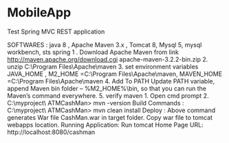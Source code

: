 MobileApp
=========

Test Spring MVC REST application

SOFTWARES : java 8 , Apache Maven 3.x , Tomcat 8, Mysql 5, mysql workbench, sts spring
1 .  Download Apache Maven from link http://maven.apache.org/download.cgi 
apache-maven-3.2.2-bin.zip
2. unzip C:\Program Files\Apache\maven
3. set environment variables JAVA_HOME , M2_HOME =C:\Program Files\Apache\maven, MAVEN_HOME =C:\Program Files\Apache\maven
4. Add To PATH
Update PATH variable, append Maven bin folder – %M2_HOME%\bin, so that you can run the Maven’s command everywhere.
5. verify maven 
	1. Open cmd prompt 
           2.  C:\myproject\ ATMCashMan> mvn -version
Build Commands : 
C:\myproject\ ATMCashMan> mvn clean install
Deploy : Above command generates War file  CashMan.war in target folder.
Copy war file to tomcat webapps location.
Running Application: Run tomcat 
Home Page URL:  http://localhost:8080/cashman

